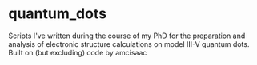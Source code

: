 # quantum_dots
Scripts I've written during the course of my PhD for the preparation and analysis of electronic structure calculations on model III-V quantum dots. Built on (but excluding) code by amcisaac
